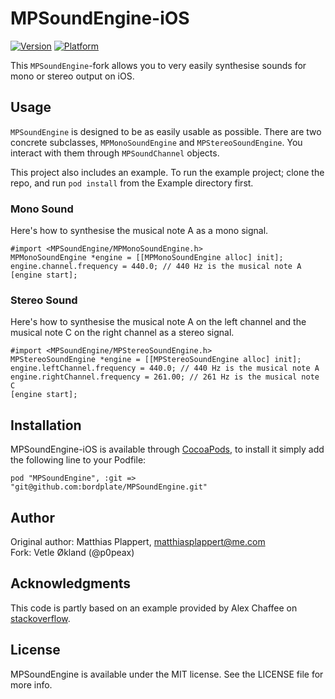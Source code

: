 # MPSoundEngine-iOS
[![Version](http://cocoapod-badges.herokuapp.com/v/MPSoundEngine/badge.png)](http://cocoadocs.org/docsets/MPSoundEngine)
[![Platform](http://cocoapod-badges.herokuapp.com/p/MPSoundEngine/badge.png)](http://cocoadocs.org/docsets/MPSoundEngine)

This `MPSoundEngine`-fork allows you to very easily synthesise sounds for mono or stereo output on iOS.

## Usage
`MPSoundEngine` is designed to be as easily usable as possible. There are two concrete subclasses,
`MPMonoSoundEngine` and `MPStereoSoundEngine`. You interact with them through `MPSoundChannel` objects.

This project also includes an example. To run the example project; clone the repo, and run `pod install` from the Example directory first.

### Mono Sound
Here's how to synthesise the musical note A as a mono signal.

    #import <MPSoundEngine/MPMonoSoundEngine.h>
    MPMonoSoundEngine *engine = [[MPMonoSoundEngine alloc] init];
    engine.channel.frequency = 440.0; // 440 Hz is the musical note A
    [engine start];

### Stereo Sound
Here's how to synthesise the musical note A on the left channel and the musical note C on the right channel as a stereo signal.

    #import <MPSoundEngine/MPStereoSoundEngine.h>
    MPStereoSoundEngine *engine = [[MPStereoSoundEngine alloc] init];
    engine.leftChannel.frequency = 440.0; // 440 Hz is the musical note A
    engine.rightChannel.frequency = 261.00; // 261 Hz is the musical note C
    [engine start];

## Installation
MPSoundEngine-iOS is available through [CocoaPods](http://cocoapods.org), to install
it simply add the following line to your Podfile:

    pod "MPSoundEngine", :git => "git@github.com:bordplate/MPSoundEngine.git"

## Author
Original author: Matthias Plappert, matthiasplappert@me.com  
Fork: Vetle Økland (@p0peax)

## Acknowledgments
This code is partly based on an example provided by Alex Chaffee on [stackoverflow](http://stackoverflow.com/questions/2067267/where-to-start-with-audio-synthesis-on-iphone/2067987#2067987).

## License
MPSoundEngine is available under the MIT license. See the LICENSE file for more info.
